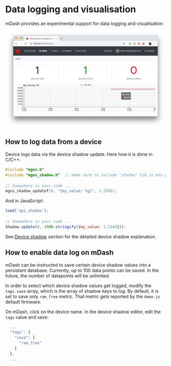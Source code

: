 # Data logging and visualisation

mDash provides an experimental support for data logging
and visualisation:

![](dash13.png)

## How to log data from a device

Device logs data via the device shadow update. Here how it is done in C/C++:

```c
#include "mgos.h"
#include "mgos_shadow.h"  // make sure to include "shadow" lib in mos.yml

// Somewhere in your code ...
mgos_shadow_updatef(0, "{my_value: %g}", 1.2345);
```

And in JavaScript:

```javascript
load('api_shadow');

// Somewhere in your code ...
Shadow.update(0, JSON.stringify({my_value: 1.2345}));
```

See [Device shadow](shadow.md) section for the detailed device shadow
explanation.

## How to enable data log on mDash

mDash can be instructed to save certain device shadow values into a
persistant database. Currently, up to 100 data points can be saved.
In the future, the number of datapoints will be unlimited.

In order to select which device shadow values get logged, modify the
`tags.save` array, which is the array of shadow keys to log.
By default, it is set to save only `ram_free` metric. That metric gets
reported by the `demo-js` default firmware.

On mDash, click on the device name. In the device shadow editor, edit
the `tags` value and save:

```javascript
  ...
  "tags": {
    "save": [
      "ram_free"
    ]
  },
  ...
```
